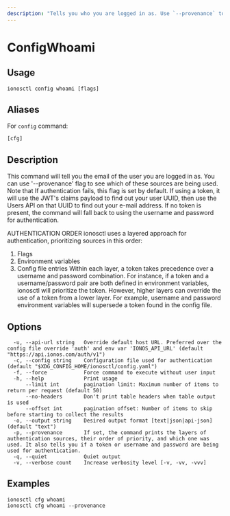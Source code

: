 ```yaml
---
description: "Tells you who you are logged in as. Use `--provenance` to debug where your credentials are being used from"
---
```


# ConfigWhoami

## Usage

```text
ionosctl config whoami [flags]
```

## Aliases

For `config` command:

```text
[cfg]
```

## Description

This command will tell you the email of the user you are logged in as.
You can use '--provenance' flag to see which of these sources are being used. Note that If authentication fails, this flag is set by default.
If using a token, it will use the JWT's claims payload to find out your user UUID, then use the Users API on that UUID to find out your e-mail address.
If no token is present, the command will fall back to using the username and password for authentication.

AUTHENTICATION ORDER
ionosctl uses a layered approach for authentication, prioritizing sources in this order:
  1. Flags
  2. Environment variables
  3. Config file entries
Within each layer, a token takes precedence over a username and password combination. For instance, if a token and a username/password pair are both defined in environment variables, ionosctl will prioritize the token. However, higher layers can override the use of a token from a lower layer. For example, username and password environment variables will supersede a token found in the config file.

## Options

```text
  -u, --api-url string   Override default host URL. Preferred over the config file override 'auth' and env var 'IONOS_API_URL' (default "https://api.ionos.com/auth/v1")
  -c, --config string    Configuration file used for authentication (default "$XDG_CONFIG_HOME/ionosctl/config.yaml")
  -f, --force            Force command to execute without user input
  -h, --help             Print usage
      --limit int        pagination limit: Maximum number of items to return per request (default 50)
      --no-headers       Don't print table headers when table output is used
      --offset int       pagination offset: Number of items to skip before starting to collect the results
  -o, --output string    Desired output format [text|json|api-json] (default "text")
  -p, --provenance       If set, the command prints the layers of authentication sources, their order of priority, and which one was used. It also tells you if a token or username and password are being used for authentication.
  -q, --quiet            Quiet output
  -v, --verbose count    Increase verbosity level [-v, -vv, -vvv]
```

## Examples

```text
ionosctl cfg whoami
ionosctl cfg whoami --provenance
```

